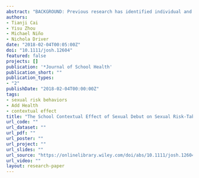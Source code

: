 ```yaml
---
abstract: "BACKGROUND: Previous research has identified individual and school‐level characteristics that are associated with sexual risk‐taking, but the impact of school‐level mechanisms on sexual risk‐taking is not well understood. We examine the aggregated effects that early sex at the school level have on risky sexual behaviors. METHODS: We use 3 waves of data from the National Longitudinal Study of Adolescent Health. An individual's first sexual intercourse before age 15 was recorded along with various risky sexual behaviors at debut. Two variables at respondent's later stage of life were also included: having sex in exchange for drugs or money, and contraction of sexually transmitted disease (STD). Longitudinal analysis was conducted using a joint parameter model that tested unobserved school effects on individual behaviors simultaneously. RESULTS: An increase in early sexual initiation at the school level was associated with higher probability of sexual debut, along with increased involvement in sexual risk‐taking controlling for student family background. CONCLUSIONS: School behavioral mechanisms are directly related to sexual health behaviors among youth. Our findings have implications for school‐based interventions, education programs, and the role of parents."
authors:
- Tianji Cai
- Yisu Zhou
- Michael Niño
- Nichola Driver
date: "2018-02-04T00:05:00Z"
doi: "10.1111/josh.12604"
featured: false
projects: []
publication: '*Journal of School Health'
publication_short: ""
publication_types:
- "2"
publishDate: "2018-02-04T00:00:00Z"
tags:
- sexual risk behaviors
- Add Health
- contextual effect
title: "The School Contextual Effect of Sexual Debut on Sexual Risk-Taking: A Joint Parameter Approach"
url_code: ""
url_dataset: ""
url_pdf: ""
url_poster: ""
url_project: ""
url_slides: ""
url_source: "https://onlinelibrary.wiley.com/doi/abs/10.1111/josh.12604"
url_video: ""
layout: research-paper
---
```

